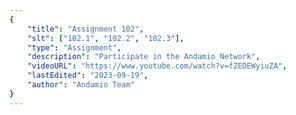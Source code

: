 ```yaml
---
{
    "title": "Assignment 102",
    "slt": ["102.1", "102.2", "102.3"],
    "type": "Assignment",
    "description": "Participate in the Andamio Network",
    "videoURL": "https://www.youtube.com/watch?v=fZEDEWyiuZA",
    "lastEdited": "2023-09-19",
    "author": "Andamio Team"
}
---
```


